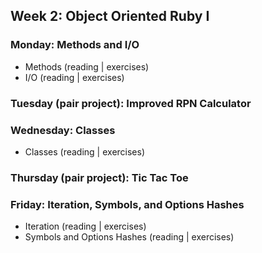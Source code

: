 ## Week 2: Object Oriented Ruby I
### Monday: Methods and I/O
- Methods (reading | exercises)
- I/O (reading | exercises)

### Tuesday (pair project): Improved RPN Calculator

### Wednesday: Classes
- Classes (reading | exercises)

### Thursday (pair project): Tic Tac Toe

### Friday: Iteration, Symbols, and Options Hashes
- Iteration (reading | exercises)
- Symbols and Options Hashes (reading | exercises)
